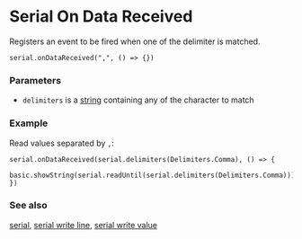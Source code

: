 # Serial On Data Received

Registers an event to be fired when one of the delimiter is matched.


```sig
serial.onDataReceived(",", () => {})
```

### Parameters

* `delimiters` is a [string](/types/string) containing any of the character to match

### Example

Read values separated by `,`:

```blocks
serial.onDataReceived(serial.delimiters(Delimiters.Comma), () => {
    basic.showString(serial.readUntil(serial.delimiters(Delimiters.Comma)))
})
```

### See also

[serial](/device/serial),
[serial write line](/reference/serial/write-line),
[serial write value](/reference/serial/write-value)

